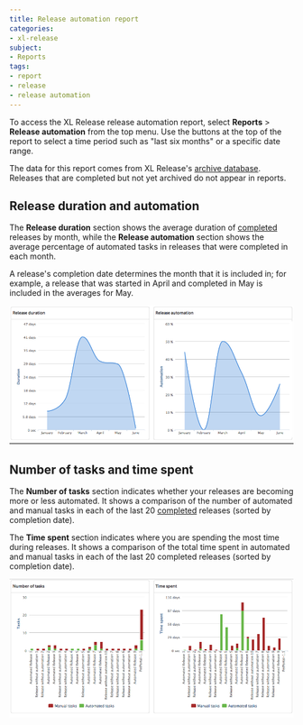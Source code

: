 ```yaml
---
title: Release automation report
categories:
- xl-release
subject:
- Reports
tags:
- report
- release
- release automation
---
```


To access the XL Release release automation report, select **Reports** > **Release automation** from the top menu. Use the buttons at the top of the report to select a time period such as "last six months" or a specific date range.

The data for this report comes from XL Release's [archive database](/xl-release/concept/how-archiving-works.html). Releases that are completed but not yet archived do not appear in reports.

## Release duration and automation

The **Release duration** section shows the average duration of [completed](/xl-release/concept/release-life-cycle.html) releases by month, while the **Release automation** section shows the average percentage of automated tasks in releases that were completed in each month.

A release's completion date determines the month that it is included in; for example, a release that was started in April and completed in May is included in the averages for May.

![Release duration and automation](../images/reports-release-duration-and-automation.png)

## Number of tasks and time spent

The **Number of tasks** section indicates whether your releases are becoming more or less automated. It shows a comparison of the number of automated and manual tasks in each of the last 20 [completed](/xl-release/concept/release-life-cycle.html) releases (sorted by completion date).

The **Time spent** section indicates where you are spending the most time during releases. It shows a comparison of the total time spent in automated and manual tasks in each of the last 20 completed releases (sorted by completion date).

![Number of tasks and time spent](../images/reports-number-of-tasks-and-time-spent.png)
